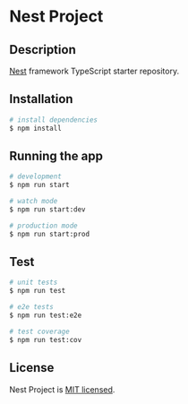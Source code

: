 # Nest Project

## Description

[Nest](https://github.com/nestjs/nest) framework TypeScript starter repository.

## Installation

```bash
# install dependencies
$ npm install
```

## Running the app

```bash
# development
$ npm run start

# watch mode
$ npm run start:dev

# production mode
$ npm run start:prod
```

## Test

```bash
# unit tests
$ npm run test

# e2e tests
$ npm run test:e2e

# test coverage
$ npm run test:cov
```

## License

Nest Project is [MIT licensed](LICENSE).
